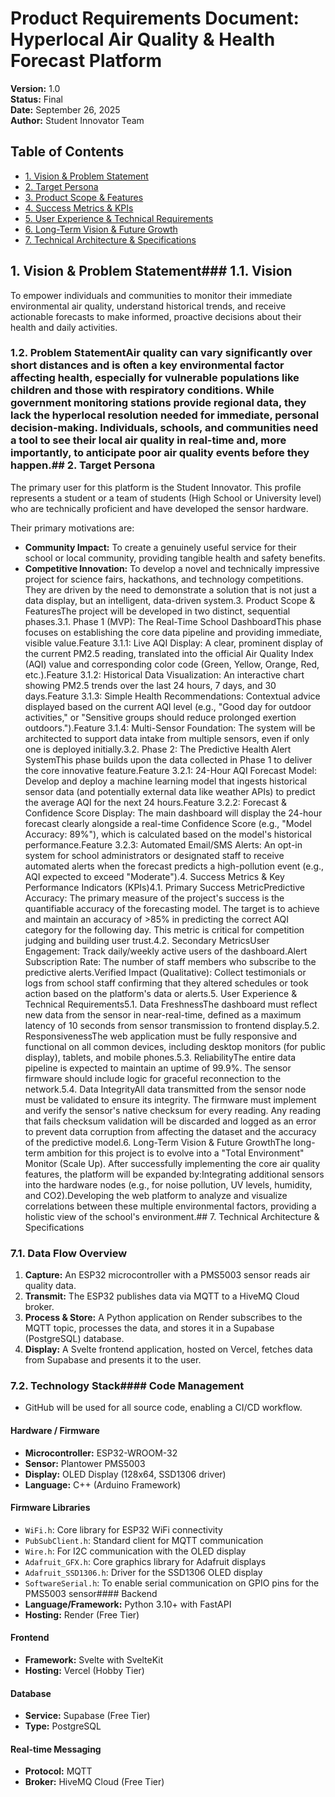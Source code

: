 # Product Requirements Document: Hyperlocal Air Quality & Health Forecast Platform

**Version:** 1.0  
**Status:** Final  
**Date:** September 26, 2025  
**Author:** Student Innovator Team

## Table of Contents
- [1. Vision & Problem Statement](#1-vision--problem-statement)
- [2. Target Persona](#2-target-persona)
- [3. Product Scope & Features](#3-product-scope--features)
- [4. Success Metrics & KPIs](#4-success-metrics--kpis)
- [5. User Experience & Technical Requirements](#5-user-experience--technical-requirements)
- [6. Long-Term Vision & Future Growth](#6-long-term-vision--future-growth)
- [7. Technical Architecture & Specifications](#7-technical-architecture--specifications)

## 1. Vision & Problem Statement### 1.1. Vision

To empower individuals and communities to monitor their immediate environmental air quality, understand historical trends, and receive actionable forecasts to make informed, proactive decisions about their health and daily activities.

### 1.2. Problem StatementAir quality can vary significantly over short distances and is often a key environmental factor affecting health, especially for vulnerable populations like children and those with respiratory conditions. While government monitoring stations provide regional data, they lack the hyperlocal resolution needed for immediate, personal decision-making. Individuals, schools, and communities need a tool to see their local air quality in real-time and, more importantly, to anticipate poor air quality events before they happen.## 2. Target Persona

The primary user for this platform is the Student Innovator. This profile represents a student or a team of students (High School or University level) who are technically proficient and have developed the sensor hardware.

Their primary motivations are:

* **Community Impact:** To create a genuinely useful service for their school or local community, providing tangible health and safety benefits.
* **Competitive Innovation:** To develop a novel and technically impressive project for science fairs, hackathons, and technology competitions. They are driven by the need to demonstrate a solution that is not just a data display, but an intelligent, data-driven system.3. Product Scope & FeaturesThe project will be developed in two distinct, sequential phases.3.1. Phase 1 (MVP): The Real-Time School DashboardThis phase focuses on establishing the core data pipeline and providing immediate, visible value.Feature 3.1.1: Live AQI Display: A clear, prominent display of the current PM2.5 reading, translated into the official Air Quality Index (AQI) value and corresponding color code (Green, Yellow, Orange, Red, etc.).Feature 3.1.2: Historical Data Visualization: An interactive chart showing PM2.5 trends over the last 24 hours, 7 days, and 30 days.Feature 3.1.3: Simple Health Recommendations: Contextual advice displayed based on the current AQI level (e.g., "Good day for outdoor activities," or "Sensitive groups should reduce prolonged exertion outdoors.").Feature 3.1.4: Multi-Sensor Foundation: The system will be architected to support data intake from multiple sensors, even if only one is deployed initially.3.2. Phase 2: The Predictive Health Alert SystemThis phase builds upon the data collected in Phase 1 to deliver the core innovative feature.Feature 3.2.1: 24-Hour AQI Forecast Model: Develop and deploy a machine learning model that ingests historical sensor data (and potentially external data like weather APIs) to predict the average AQI for the next 24 hours.Feature 3.2.2: Forecast & Confidence Score Display: The main dashboard will display the 24-hour forecast clearly alongside a real-time Confidence Score (e.g., "Model Accuracy: 89%"), which is calculated based on the model's historical performance.Feature 3.2.3: Automated Email/SMS Alerts: An opt-in system for school administrators or designated staff to receive automated alerts when the forecast predicts a high-pollution event (e.g., AQI expected to exceed "Moderate").4. Success Metrics & Key Performance Indicators (KPIs)4.1. Primary Success MetricPredictive Accuracy: The primary measure of the project's success is the quantifiable accuracy of the forecasting model. The target is to achieve and maintain an accuracy of >85% in predicting the correct AQI category for the following day. This metric is critical for competition judging and building user trust.4.2. Secondary MetricsUser Engagement: Track daily/weekly active users of the dashboard.Alert Subscription Rate: The number of staff members who subscribe to the predictive alerts.Verified Impact (Qualitative): Collect testimonials or logs from school staff confirming that they altered schedules or took action based on the platform's data or alerts.5. User Experience & Technical Requirements5.1. Data FreshnessThe dashboard must reflect new data from the sensor in near-real-time, defined as a maximum latency of 10 seconds from sensor transmission to frontend display.5.2. ResponsivenessThe web application must be fully responsive and functional on all common devices, including desktop monitors (for public display), tablets, and mobile phones.5.3. ReliabilityThe entire data pipeline is expected to maintain an uptime of 99.9%. The sensor firmware should include logic for graceful reconnection to the network.5.4. Data IntegrityAll data transmitted from the sensor node must be validated to ensure its integrity. The firmware must implement and verify the sensor's native checksum for every reading. Any reading that fails checksum validation will be discarded and logged as an error to prevent data corruption from affecting the dataset and the accuracy of the predictive model.6. Long-Term Vision & Future GrowthThe long-term ambition for this project is to evolve into a "Total Environment" Monitor (Scale Up). After successfully implementing the core air quality features, the platform will be expanded by:Integrating additional sensors into the hardware nodes (e.g., for noise pollution, UV levels, humidity, and CO2).Developing the web platform to analyze and visualize correlations between these multiple environmental factors, providing a holistic view of the school's environment.## 7. Technical Architecture & Specifications

### 7.1. Data Flow Overview

1. **Capture:** An ESP32 microcontroller with a PMS5003 sensor reads air quality data.
2. **Transmit:** The ESP32 publishes data via MQTT to a HiveMQ Cloud broker.
3. **Process & Store:** A Python application on Render subscribes to the MQTT topic, processes the data, and stores it in a Supabase (PostgreSQL) database.
4. **Display:** A Svelte frontend application, hosted on Vercel, fetches data from Supabase and presents it to the user.

### 7.2. Technology Stack#### Code Management
* GitHub will be used for all source code, enabling a CI/CD workflow.

#### Hardware / Firmware
* **Microcontroller:** ESP32-WROOM-32
* **Sensor:** Plantower PMS5003
* **Display:** OLED Display (128x64, SSD1306 driver)
* **Language:** C++ (Arduino Framework)

#### Firmware Libraries
* `WiFi.h`: Core library for ESP32 WiFi connectivity
* `PubSubClient.h`: Standard client for MQTT communication
* `Wire.h`: For I2C communication with the OLED display
* `Adafruit_GFX.h`: Core graphics library for Adafruit displays
* `Adafruit_SSD1306.h`: Driver for the SSD1306 OLED display
* `SoftwareSerial.h`: To enable serial communication on GPIO pins for the PMS5003 sensor#### Backend
* **Language/Framework:** Python 3.10+ with FastAPI
* **Hosting:** Render (Free Tier)

#### Frontend
* **Framework:** Svelte with SvelteKit
* **Hosting:** Vercel (Hobby Tier)

#### Database
* **Service:** Supabase (Free Tier)
* **Type:** PostgreSQL

#### Real-time Messaging
* **Protocol:** MQTT
* **Broker:** HiveMQ Cloud (Free Tier)